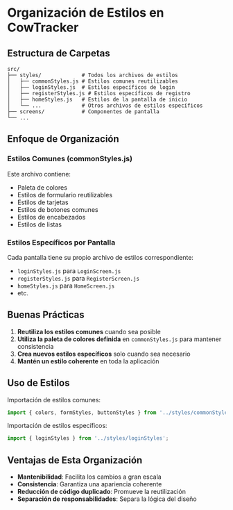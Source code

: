 # Organización de Estilos en CowTracker

## Estructura de Carpetas

```
src/
├── styles/             # Todos los archivos de estilos
│   ├── commonStyles.js # Estilos comunes reutilizables
│   ├── loginStyles.js  # Estilos específicos de login
│   ├── registerStyles.js # Estilos específicos de registro
│   ├── homeStyles.js   # Estilos de la pantalla de inicio
│   └── ...             # Otros archivos de estilos específicos
├── screens/            # Componentes de pantalla
└── ...
```

## Enfoque de Organización

### Estilos Comunes (commonStyles.js)

Este archivo contiene:
- Paleta de colores
- Estilos de formulario reutilizables
- Estilos de tarjetas
- Estilos de botones comunes
- Estilos de encabezados
- Estilos de listas

### Estilos Específicos por Pantalla

Cada pantalla tiene su propio archivo de estilos correspondiente:
- `loginStyles.js` para `LoginScreen.js`
- `registerStyles.js` para `RegisterScreen.js`
- `homeStyles.js` para `HomeScreen.js`
- etc.

## Buenas Prácticas

1. **Reutiliza los estilos comunes** cuando sea posible
2. **Utiliza la paleta de colores definida** en `commonStyles.js` para mantener consistencia
3. **Crea nuevos estilos específicos** solo cuando sea necesario
4. **Mantén un estilo coherente** en toda la aplicación

## Uso de Estilos

Importación de estilos comunes:
```javascript
import { colors, formStyles, buttonStyles } from '../styles/commonStyles';
```

Importación de estilos específicos:
```javascript
import { loginStyles } from '../styles/loginStyles';
```

## Ventajas de Esta Organización

- **Mantenibilidad**: Facilita los cambios a gran escala
- **Consistencia**: Garantiza una apariencia coherente
- **Reducción de código duplicado**: Promueve la reutilización
- **Separación de responsabilidades**: Separa la lógica del diseño 